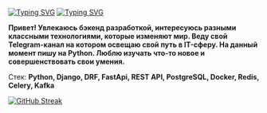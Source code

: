 [![Typing SVG](https://readme-typing-svg.herokuapp.com?color=%2336BCF7&lines=Andrej+Troshin)](https://git.io/typing-svg)
[![Typing SVG](https://readme-typing-svg.herokuapp.com?color=%2336BCF7&lines=Python+Developer)](https://git.io/typing-svg)

**Привет! Увлекаюсь бэкенд разработкой, интересуюсь разными классными технологиями, которые изменяют мир. Веду свой Telegram-канал на котором освещаю свой путь в IT-сферу. На данный момент пишу на Python. Люблю изучать что-то новое и совершенствовать свои умения.**

Стек: **Python, Django, DRF, FastApi, REST API, PostgreSQL, Docker, Redis, Celery, Kafka**


[![GitHub Streak](http://github-readme-streak-stats.herokuapp.com?user=darkus13&theme=dark&background=000000)](https://git.io/streak-stats)
